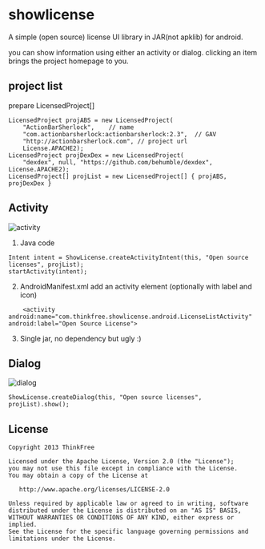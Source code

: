 showlicense
===========

A simple (open source) license UI library in JAR(not apklib) for android.

you can show information using either an activity or dialog. clicking an item brings the project homepage to you.

project list
------------

prepare LicensedProject[]
```
LicensedProject projABS = new LicensedProject(
    "ActionBarSherlock",    // name
    "com.actionbarsherlock:actionbarsherlock:2.3",  // GAV
    "http://actionbarsherlock.com", // project url
    License.APACHE2);
LicensedProject projDexDex = new LicensedProject(
    "dexdex", null, "https://github.com/behumble/dexdex", License.APACHE2);
LicensedProject[] projList = new LicensedProject[] { projABS, projDexDex }
```

Activity
--------
![activity](https://lh5.googleusercontent.com/-whdGSM8JIpw/UaIJjWia2NI/AAAAAAAA73s/zF4-DlHXX1c/w385-h642-no/activity.png)

1. Java code
```
Intent intent = ShowLicense.createActivityIntent(this, "Open source licenses", projList);
startActivity(intent);
```

2. AndroidManifest.xml
add an activity element (optionally with label and icon)
```
    <activity android:name="com.thinkfree.showlicense.android.LicenseListActivity" android:label="Open Source License">
```

3. Single jar, no dependency but ugly :)

Dialog
------
![dialog](https://lh5.googleusercontent.com/-90Sn9w_usk4/UaIJjXy-RaI/AAAAAAAA73o/jcp_mKJL5_8/w385-h642-no/dialog.png)
```
ShowLicense.createDialog(this, "Open source licenses", projList).show();
```

License
-------
    Copyright 2013 ThinkFree

    Licensed under the Apache License, Version 2.0 (the "License");
    you may not use this file except in compliance with the License.
    You may obtain a copy of the License at

       http://www.apache.org/licenses/LICENSE-2.0

    Unless required by applicable law or agreed to in writing, software
    distributed under the License is distributed on an "AS IS" BASIS,
    WITHOUT WARRANTIES OR CONDITIONS OF ANY KIND, either express or implied.
    See the License for the specific language governing permissions and
    limitations under the License.
